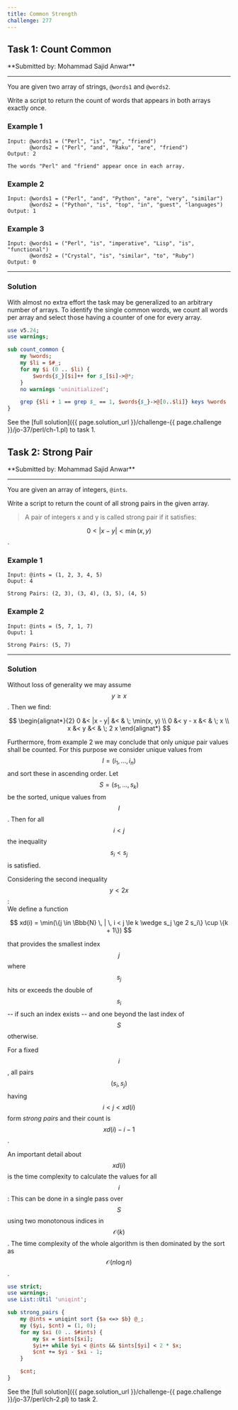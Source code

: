 ```yaml
---
title: Common Strength
challenge: 277
---
```

<h2 id="task-1">
Task 1: Count Common
</h2>
**Submitted by: Mohammad Sajid Anwar**

---
You are given two array of strings, `@words1` and `@words2`.

Write a script to return the count of words that appears in both arrays exactly once.

### Example 1
```
Input: @words1 = ("Perl", "is", "my", "friend")
       @words2 = ("Perl", "and", "Raku", "are", "friend")
Output: 2

The words "Perl" and "friend" appear once in each array.
```
### Example 2
```
Input: @words1 = ("Perl", "and", "Python", "are", "very", "similar")
       @words2 = ("Python", "is", "top", "in", "guest", "languages")
Output: 1
```
### Example 3
```
Input: @words1 = ("Perl", "is", "imperative", "Lisp", "is", "functional")
       @words2 = ("Crystal", "is", "similar", "to", "Ruby")
Output: 0
```
---
### Solution
With almost no extra effort the task may be generalized to an arbitrary number of arrays.
To identify the single common words, we count all words per array and select those having a counter of one for every array.

```perl
use v5.24;
use warnings;

sub count_common {
    my %words;
    my $li = $#_;
    for my $i (0 .. $li) {
        $words{$_}[$i]++ for $_[$i]->@*;
    }
    no warnings 'uninitialized';

    grep {$li + 1 == grep $_ == 1, $words{$_}->@[0..$li]} keys %words
}
```

See the [full solution]({{ page.solution_url }}/challenge-{{ page.challenge }}/jo-37/perl/ch-1.pl) to task 1.
<h2 id="task-2">
Task 2: Strong Pair
</h2>
**Submitted by: Mohammad Sajid Anwar**

---
You are given an array of integers, `@ints`.

Write a script to return the count of all strong pairs in the given array.

> A pair of integers x and y is called strong pair if it satisfies:
>
$$
0 < |x - y| < \min(x, y)
$$.

### Example 1
```
Input: @ints = (1, 2, 3, 4, 5)
Ouput: 4

Strong Pairs: (2, 3), (3, 4), (3, 5), (4, 5)
```
### Example 2
```
Input: @ints = (5, 7, 1, 7)
Ouput: 1

Strong Pairs: (5, 7)
```
---
### Solution
Without loss of generality we may assume $$y \ge x$$.
Then we find:

$$
\begin{alignat*}{2}
0 &< |x - y| &< & \; \min(x, y) \\
0 &< y - x &< & \; x \\
x &< y &< & \; 2 x 
\end{alignat*}
$$

Furthermore, from example 2 we may conclude that only _unique_ pair values shall be counted.
For this purpose we consider unique values from $$I = (i_1,\ldots,i_n)$$ and sort these in ascending order.
Let $$S = (s_1,\ldots,s_k)$$ be the sorted, unique values from $$I$$.
Then for all $$i < j$$ the inequality $$s_i < s_j$$ is satisfied.

Considering the second inequality $$y < 2 x$$:  
We define a function

$$
xd(i) = \min(\{j \in \Bbb{N} \, | \, i < j \le k \wedge s_j \ge 2 s_i\} \cup \{k + 1\})
$$

that provides the smallest index $$j$$ where $$s_j$$ hits or exceeds the double of $$s_i$$ -- if such an index exists -- and one beyond the last index of $$S$$ otherwise.

For a fixed $$i$$, all pairs $$(s_i, s_j)$$ having $$i < j < xd(i)$$ form _strong pairs_ and their count is $$xd(i) - i - 1$$.

An important detail about $$xd(i)$$ is the time complexity to calculate the values for all $$i$$:
This can be done in a single pass over $$S$$ using two monotonous indices in $$\mathcal{O}(k)$$.
The time complexity of the whole algorithm is then dominated by the sort as $$\mathcal{O}(n \log n)$$.

```perl
use strict;
use warnings;
use List::Util 'uniqint';

sub strong_pairs {
    my @ints = uniqint sort {$a <=> $b} @_;
    my ($yi, $cnt) = (1, 0);
    for my $xi (0 .. $#ints) {
        my $x = $ints[$xi];
        $yi++ while $yi < @ints && $ints[$yi] < 2 * $x;
        $cnt += $yi - $xi - 1;
    }

    $cnt;
}

```

See the [full solution]({{ page.solution_url }}/challenge-{{ page.challenge }}/jo-37/perl/ch-2.pl) to task 2.
